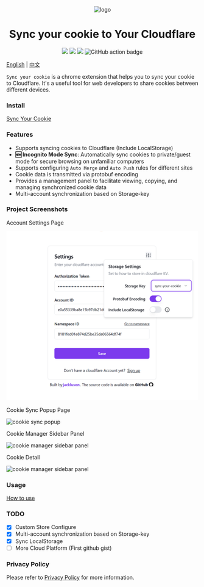 <div align="center">
<img src="chrome-extension/public/icon-128.png" alt="logo"/>
<h1> Sync your cookie to Your Cloudflare</h1>

![](https://img.shields.io/badge/React-61DAFB?style=flat-square&logo=react&logoColor=black)
![](https://img.shields.io/badge/Typescript-3178C6?style=flat-square&logo=typescript&logoColor=white)
![](https://badges.aleen42.com/src/vitejs.svg)
![GitHub action badge](https://github.com/jackluson/sync-your-cookie/actions/workflows/build-zip.yml/badge.svg)
<!-- <img src="https://hits.seeyoufarm.com/api/count/incr/badge.svg?url=https://github.com/jackluson/sync-your-cookieFactions&count_bg=%23#222222&title_bg=%23#454545&title=😀&edge_flat=true" alt="hits"/> -->

</div>

[English](./README.md) | [中文](./README_ZH.md)

`Sync your cookie` is a chrome extension that helps you to sync your cookie to Cloudflare. It's a useful tool for web developers to share cookies between different devices. 

### Install
[Sync Your Cookie](https://chromewebstore.google.com/detail/sync-your-cookie/bcegpckmgklcpcapnbigfdadedcneopf)


### Features

- Supports syncing cookies to Cloudflare (Include LocalStorage)
- **🆕 Incognito Mode Sync**: Automatically sync cookies to private/guest mode for secure browsing on unfamiliar computers
- Supports configuring `Auto Merge` and `Auto Push` rules for different sites
- Cookie data is transmitted via protobuf encoding
- Provides a management panel to facilitate viewing, copying, and managing synchronized cookie data
- Multi-account synchronization based on Storage-key


### Project Screenshots

Account Settings Page

<img width="600" src="./screenshots/settings.png" alt="account settings"/>

Cookie Sync Popup Page

<img width="600" src="./screenshots/sync.png" alt="cookie sync popup"/>

Cookie Manager Sidebar Panel

<img width="600" src="./screenshots/panel.png" alt="cookie manager sidebar panel"/>

Cookie Detail

<img width="600" src="./screenshots/panel_item.png" alt="cookie manager sidebar panel"/>



### Usage

[How to use](./how-to-use.md)

### TODO

- [x] Custom Store Configure
- [x] Multi-account synchronization based on Storage-key
- [x] Sync LocalStorage
- [ ] More Cloud Platform (First github gist)

### Privacy Policy

Please refer to [Privacy Policy](./private-policy.md) for more information.
